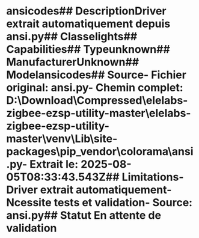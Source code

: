# ansicodes##  DescriptionDriver extrait automatiquement depuis ansi.py##  Classelights##  Capabilities##  Typeunknown##  ManufacturerUnknown##  Modelansicodes##  Source- **Fichier original**: ansi.py- **Chemin complet**: D:\Download\Compressed\elelabs-zigbee-ezsp-utility-master\elelabs-zigbee-ezsp-utility-master\venv\Lib\site-packages\pip\_vendor\colorama\ansi.py- **Extrait le**: 2025-08-05T08:33:43.543Z##  Limitations- Driver extrait automatiquement- Ncessite tests et validation- Source: ansi.py##  Statut En attente de validation